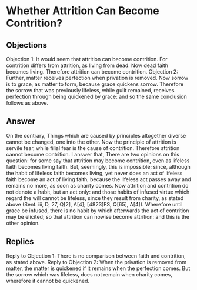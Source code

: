 # Whether Attrition Can Become Contrition?
## Objections
Objection 1: It would seem that attrition can become contrition. For contrition differs from attrition, as living from dead. Now dead faith becomes living. Therefore attrition can become contrition.
Objection 2: Further, matter receives perfection when privation is removed. Now sorrow is to grace, as matter to form, because grace quickens sorrow. Therefore the sorrow that was previously lifeless, while guilt remained, receives perfection through being quickened by grace: and so the same conclusion follows as above.
## Answer
On the contrary, Things which are caused by principles altogether diverse cannot be changed, one into the other. Now the principle of attrition is servile fear, while filial fear is the cause of contrition. Therefore attrition cannot become contrition.
I answer that, There are two opinions on this question: for some say that attrition may become contrition, even as lifeless faith becomes living faith. But, seemingly, this is impossible; since, although the habit of lifeless faith becomes living, yet never does an act of lifeless faith become an act of living faith, because the lifeless act passes away and remains no more, as soon as charity comes. Now attrition and contrition do not denote a habit, but an act only: and those habits of infused virtue which regard the will cannot be lifeless, since they result from charity, as stated above (Sent. iii, D, 27, Q[2], A[4]; [4823]FS, Q[65], A[4]). Wherefore until grace be infused, there is no habit by which afterwards the act of contrition may be elicited; so that attrition can nowise become attrition: and this is the other opinion.
## Replies
Reply to Objection 1: There is no comparison between faith and contrition, as stated above.
Reply to Objection 2: When the privation is removed from matter, the matter is quickened if it remains when the perfection comes. But the sorrow which was lifeless, does not remain when charity comes, wherefore it cannot be quickened.